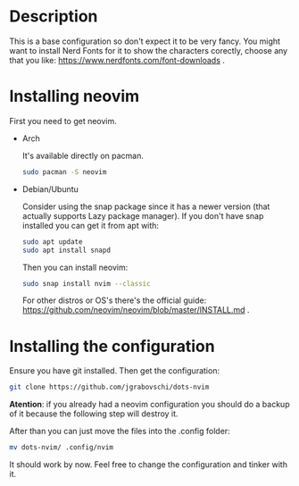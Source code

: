 # Description

This is a base configuration so don't expect it to be very fancy. You might want to install Nerd Fonts for it to show the characters corectly, choose any that you like: https://www.nerdfonts.com/font-downloads .

# Installing neovim
    
First you need to get neovim.

- Arch

  It's available directly on pacman.
  
  ```sh
  sudo pacman -S neovim
  ```
  
- Debian/Ubuntu

  Consider using the snap package since it has a newer version (that actually supports Lazy package manager). If you don't have snap installed you can get it from apt with:

  ```sh
  sudo apt update
  sudo apt install snapd
  ```

  Then you can install neovim:

  ```sh
  sudo snap install nvim --classic
  ```

  For other distros or OS's there's the official guide: https://github.com/neovim/neovim/blob/master/INSTALL.md .

# Installing the configuration

  Ensure you have git installed.
  Then get the configuration:

  ```sh
  git clone https://github.com/jgrabovschi/dots-nvim
  ```

  <b>Atention</b>: if you already had a neovim configuration you should do a backup of it because the following step will destroy it.

  After than you can just move the files into the .config folder:

  ```sh
  mv dots-nvim/ .config/nvim
  ```

  It should work by now. Feel free to change the configuration and tinker with it.

    

    
    

  
